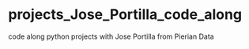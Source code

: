 # projects_Jose_Portilla_code_along
code along python projects with Jose Portilla from Pierian Data
